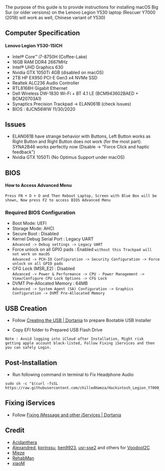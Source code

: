 The purpose of this guide is to provide instructions for installing macOS Big Sur (or older versions) on the Lenovo Legion Y530 laptop (Rescuer Y7000 (2018) will work as well, Chinese variant of Y530)


## Computer Specification

#### Lenovo Legion Y530-15ICH

- Intel® Core™ i7-8750H (Coffee-Lake)
- 16GB RAM DDR4 2667MHz
- Intel® UHD Graphics 630
- Nvidia GTX 1050Ti 4GB (disabled on macOS)
- 2TB HP EX950 PCI-E Gen3 x4 NVMe SSD
- Realtek ALC236 Audio Controller
- RTL8168H Gigabit Ethernet
- Dell Wireless DW-1830 Wi-Fi + BT 4.1 LE (BCM943602BAED + BCM20703A1)
- Synaptics Precision Trackpad -> ELAN061B (check Issues) 
- BIOS : 8JCN56WW 11/30/2020

## Issues
- ELAN061B have strange behavior with Buttons, Left Button works as Right Button and Right Button does not work (for the most part). SYNA2B46 works perfectly now (Disable -> "Force Click and haptic feedback")
- Nvidia GTX 1050Ti (No Optimus Support under macOS)

## BIOS
#### How to Access Advanced Menu
`Press FN + D + O and Then Reboot Laptop, Screen with Blue Box will be shown, Now press F2 to access BIOS Advanced Menu`

### Required BIOS Configuration

- Boot Mode: UEFI
- Storage Mode: AHCI
- Secure Boot : Disabled
- Kernel Debug Serial Port : Legacy UART \
 `Advanced -> Debug settings -> Legacy UART`
- Force unlock on all GPIO pads : Enabled `without this Trackpad will not work on macOS` \
`Advanced -> PCH-IO Configuration -> Security Configuration -> Force unlock on all GPIO pads`
- CFG Lock (MSR_E2) : Disabled \
`Advanced -> Power & Performance -> CPU - Power Management -> View/Configure CPU Lock Options -> CFG Lock`
- DVMT Pre-Allocated Memory : 64MB \
`Advanced -> System Agent (SA) Configuration -> Graphics Configuration -> DVMT Pre-Allocated Memory`

## USB Creation

- Follow [Creating the USB | Dortania](https://dortania.github.io/OpenCore-Install-Guide/installer-guide/) to prepare Bootable USB Installer

- Copy EFI folder to Prepared USB Flash Drive

```
Note : Avoid logging into iCloud after Installation, Might risk getting apple account black-listed, Follow Fixing iServices and then you can safely Login.
```
## Post-Installation
- Run following command in terminal to Fix Headphone Audio
```
sudo sh -c "$(curl -fsSL https://raw.githubusercontent.com/chilledHamza/Hackintosh_Legion_Y7000_2018/main/AudioFix.sh)"
```

## Fixing iServices
- Follow [Fixing iMessage and other iServices | Dortania](https://dortania.github.io/OpenCore-Post-Install/universal/iservices.html)

## Credit
- [Acidanthera](https://github.com/acidanthera)
- [Alexandred](https://github.com/alexandred), [kprinssu](https://github.com/kprinssu), [ben9923](https://github.com/ben9923), [usr-sse2](https://github.com/usr-sse2) and others for [VoodooI2C](https://github.com/VoodooI2C/VoodooI2C)
- [Mieze](https://github.com/Mieze)
- [RehabMan](https://github.com/RehabMan)
- [xiaoM](https://github.com/xiaoMGitHub)
